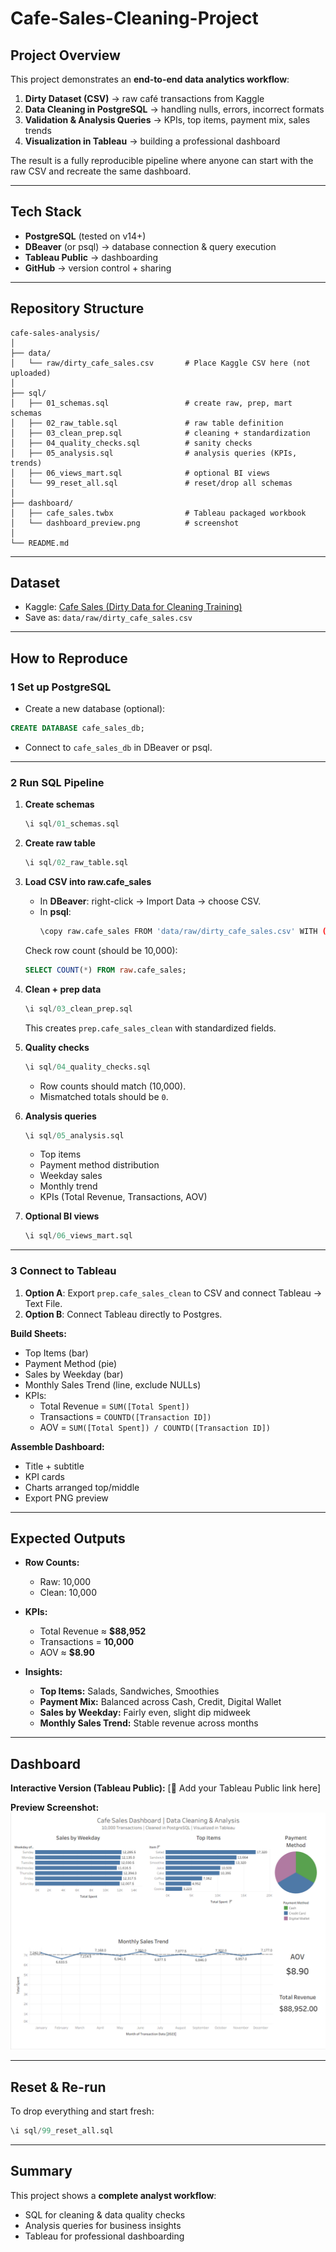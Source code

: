 # Cafe-Sales-Cleaning-Project

##  Project Overview  
This project demonstrates an **end-to-end data analytics workflow**:  

1. **Dirty Dataset (CSV)** → raw café transactions from Kaggle  
2. **Data Cleaning in PostgreSQL** → handling nulls, errors, incorrect formats  
3. **Validation & Analysis Queries** → KPIs, top items, payment mix, sales trends  
4. **Visualization in Tableau** → building a professional dashboard  

The result is a fully reproducible pipeline where anyone can start with the raw CSV and recreate the same dashboard.  

---

##  Tech Stack  
- **PostgreSQL** (tested on v14+)  
- **DBeaver** (or psql) → database connection & query execution  
- **Tableau Public** → dashboarding  
- **GitHub** → version control + sharing  

---

##  Repository Structure  

```
cafe-sales-analysis/
│
├── data/
│   └── raw/dirty_cafe_sales.csv       # Place Kaggle CSV here (not uploaded)
│
├── sql/
│   ├── 01_schemas.sql                 # create raw, prep, mart schemas
│   ├── 02_raw_table.sql               # raw table definition
│   ├── 03_clean_prep.sql              # cleaning + standardization
│   ├── 04_quality_checks.sql          # sanity checks
│   ├── 05_analysis.sql                # analysis queries (KPIs, trends)
│   ├── 06_views_mart.sql              # optional BI views
│   └── 99_reset_all.sql               # reset/drop all schemas
│
├── dashboard/
│   ├── cafe_sales.twbx                # Tableau packaged workbook
│   └── dashboard_preview.png          # screenshot
│
└── README.md
```

---

##   Dataset  
- Kaggle: [Cafe Sales (Dirty Data for Cleaning Training)](https://www.kaggle.com/datasets/ahmedmohamed2003/cafe-sales-dirty-data-for-cleaning-training)  
- Save as: `data/raw/dirty_cafe_sales.csv`  

---

##  How to Reproduce  

### 1 Set up PostgreSQL  
- Create a new database (optional):  
```sql
CREATE DATABASE cafe_sales_db;
```
- Connect to `cafe_sales_db` in DBeaver or psql.  

---

### 2 Run SQL Pipeline  

1. **Create schemas**  
   ```sql
   \i sql/01_schemas.sql
   ```

2. **Create raw table**  
   ```sql
   \i sql/02_raw_table.sql
   ```

3. **Load CSV into raw.cafe_sales**  
   - In **DBeaver**: right-click → Import Data → choose CSV.  
   - In **psql**:  
     ```bash
     \copy raw.cafe_sales FROM 'data/raw/dirty_cafe_sales.csv' WITH (FORMAT csv, HEADER true);
     ```

   Check row count (should be 10,000):  
   ```sql
   SELECT COUNT(*) FROM raw.cafe_sales;
   ```

4. **Clean + prep data**  
   ```sql
   \i sql/03_clean_prep.sql
   ```

   This creates `prep.cafe_sales_clean` with standardized fields.

5. **Quality checks**  
   ```sql
   \i sql/04_quality_checks.sql
   ```
   - Row counts should match (10,000).  
   - Mismatched totals should be `0`.  

6. **Analysis queries**  
   ```sql
   \i sql/05_analysis.sql
   ```
   - Top items  
   - Payment method distribution  
   - Weekday sales  
   - Monthly trend  
   - KPIs (Total Revenue, Transactions, AOV)  

7. **Optional BI views**  
   ```sql
   \i sql/06_views_mart.sql
   ```

---

### 3 Connect to Tableau  

1. **Option A**: Export `prep.cafe_sales_clean` to CSV and connect Tableau → Text File.  
2. **Option B**: Connect Tableau directly to Postgres.  

**Build Sheets:**  
- Top Items (bar)  
- Payment Method (pie)  
- Sales by Weekday (bar)  
- Monthly Sales Trend (line, exclude NULLs)  
- KPIs:  
  - Total Revenue = `SUM([Total Spent])`  
  - Transactions = `COUNTD([Transaction ID])`  
  - AOV = `SUM([Total Spent]) / COUNTD([Transaction ID])`  

**Assemble Dashboard:**  
- Title + subtitle  
- KPI cards  
- Charts arranged top/middle  
- Export PNG preview  

---

##  Expected Outputs  

- **Row Counts:**  
  - Raw: 10,000  
  - Clean: 10,000  

- **KPIs:**  
  - Total Revenue ≈ **$88,952**  
  - Transactions = **10,000**  
  - AOV ≈ **$8.90**  

- **Insights:**  
  - **Top Items:** Salads, Sandwiches, Smoothies  
  - **Payment Mix:** Balanced across Cash, Credit, Digital Wallet  
  - **Sales by Weekday:** Fairly even, slight dip midweek  
  - **Monthly Sales Trend:** Stable revenue across months  

---

##  Dashboard  

**Interactive Version (Tableau Public):** [🔗 Add your Tableau Public link here]  

**Preview Screenshot:**  
![Dashboard Preview](dashboard/dashboard_preview.png)  

---

##  Reset & Re-run  
To drop everything and start fresh:  
```sql
\i sql/99_reset_all.sql
```

---

##  Summary  
This project shows a **complete analyst workflow**:  

- SQL for cleaning & data quality checks  
- Analysis queries for business insights  
- Tableau for professional dashboarding  
